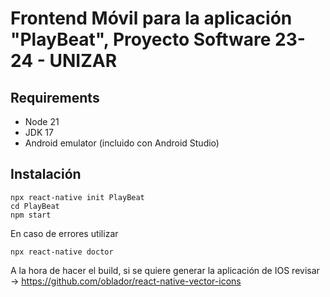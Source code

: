 # Frontend Móvil para la aplicación "PlayBeat", Proyecto Software 23-24 - UNIZAR

## Requirements
- Node 21
- JDK 17
- Android emulator (incluido con Android Studio)

## Instalación

```
npx react-native init PlayBeat
cd PlayBeat
npm start
```

En caso de errores utilizar
```
npx react-native doctor
```

A la hora de hacer el build, si se quiere generar la aplicación de IOS revisar -> https://github.com/oblador/react-native-vector-icons
